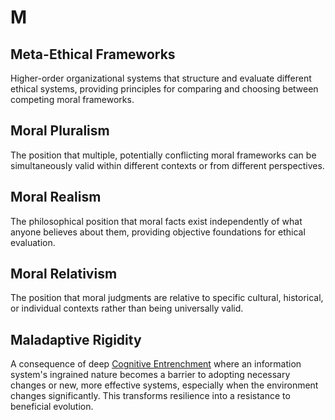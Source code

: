 # M

## Meta-Ethical Frameworks

Higher-order organizational systems that structure and evaluate different ethical systems, providing principles for comparing and choosing between competing moral frameworks.

## Moral Pluralism

The position that multiple, potentially conflicting moral frameworks can be simultaneously valid within different contexts or from different perspectives.

## Moral Realism

The philosophical position that moral facts exist independently of what anyone believes about them, providing objective foundations for ethical evaluation.

## Moral Relativism

The position that moral judgments are relative to specific cultural, historical, or individual contexts rather than being universally valid.

## Maladaptive Rigidity

A consequence of deep [Cognitive Entrenchment](C.md#cognitive-entrenchment) where an information system's ingrained nature becomes a barrier to adopting necessary changes or new, more effective systems, especially when the environment changes significantly. This transforms resilience into a resistance to beneficial evolution.
